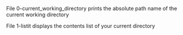 File 0-current_working_directory prints the absolute path name of the current working directory

File 1-listit displays the contents list of your current directory

